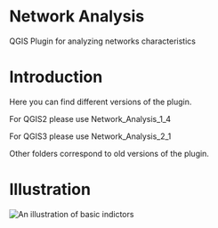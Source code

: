 # Network Analysis

QGIS Plugin for analyzing networks characteristics

# Introduction

Here you can find different versions of the plugin.

For QGIS2 please use Network\_Analysis\_1\_4

For QGIS3 please use Network\_Analysis\_2\_1

Other folders correspond to old versions of the plugin.

# Illustration

![An illustration of basic indictors](https://github.com/sergelhomme/Network_Analysis/tree/master/Images/basic_analysis2.png)
